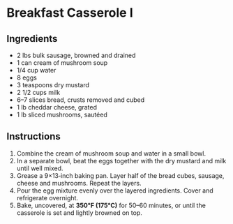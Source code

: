 # Breakfast Casserole I

## Ingredients

- 2 lbs bulk sausage, browned and drained  
- 1 can cream of mushroom soup  
- 1/4 cup water  
- 8 eggs  
- 3 teaspoons dry mustard  
- 2 1/2 cups milk  
- 6–7 slices bread, crusts removed and cubed  
- 1 lb cheddar cheese, grated  
- 1 lb sliced mushrooms, sautéed  

## Instructions

1. Combine the cream of mushroom soup and water in a small bowl.  
2. In a separate bowl, beat the eggs together with the dry mustard and milk until well mixed.  
3. Grease a 9×13‑inch baking pan. Layer half of the bread cubes, sausage, cheese and mushrooms. Repeat the layers.  
4. Pour the egg mixture evenly over the layered ingredients. Cover and refrigerate overnight.  
5. Bake, uncovered, at **350°F (175°C)** for 50–60 minutes, or until the casserole is set and lightly browned on top.